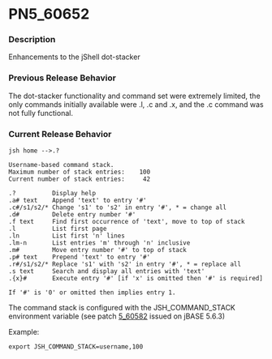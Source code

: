 # PN5_60652

<PageHeader />

### Description

Enhancements to the jShell dot-stacker

### Previous Release Behavior

The dot-stacker functionality and command set were extremely limited, the only commands initially available were .l, .c and .x, and the .c command was not fully functional.



### Current Release Behavior

```
jsh home -->.?

Username-based command stack.
Maximum number of stack entries:    100
Current number of stack entries:     42

.?          Display help
.a# text    Append 'text' to entry '#'
.c#/s1/s2/* Change 's1' to 's2' in entry '#', * = change all
.d#         Delete entry number '#'
.f text     Find first occurrence of 'text', move to top of stack
.l          List first page
.ln         List first 'n' lines
.lm-n       List entries 'm' through 'n' inclusive
.m#         Move entry number '#' to top of stack
.p# text    Prepend 'text' to entry '#'
.r#/s1/s2/* Replace 's1' with 's2' in entry '#', * = replace all
.s text     Search and display all entries with 'text'
.{x}#       Execute entry '#' [if 'x' is omitted then '#' is required]

If '#' is '0' or omitted then implies entry 1.
```

The command stack is configured with the JSH\_COMMAND\_STACK environment variable (see patch [5\_60582](./../5.6.2-release-notes/pn5_60582) issued on jBASE 5.6.3)

Example:

```
export JSH_COMMAND_STACK=username,100
```

  
<PageFooter />
